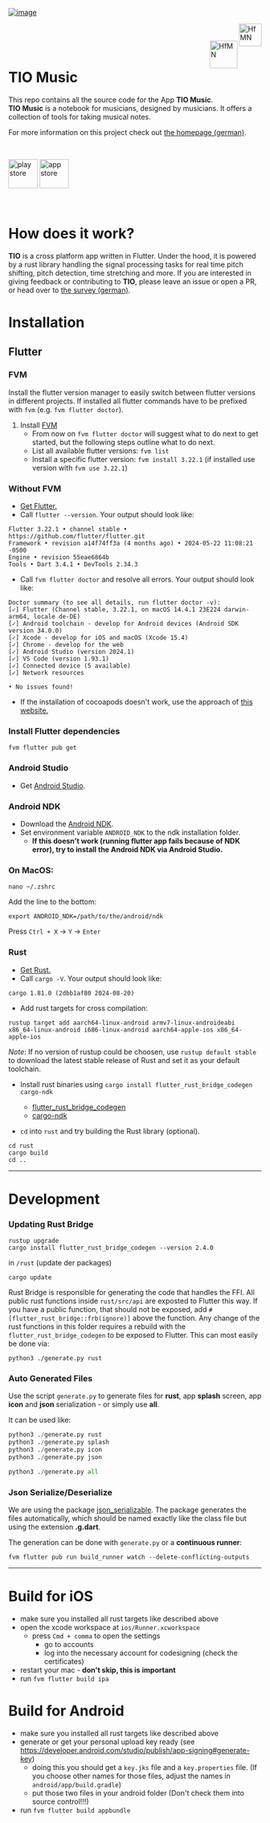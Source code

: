 [![image](https://github.com/user-attachments/assets/6b77eb21-df3c-4b65-923f-85df667dd619)](https://www.hfm-nuernberg.de/forschung-innovation/relevel/tio-music)

<a href="https://www.hfm-nuernberg.de/">
    <img align="right" src="https://github.com/user-attachments/assets/e132d231-fb98-4210-9041-23bfc35cf519" alt="HfMN"  height="45px" />
</a>

<br/>
<br/>

<a href="https://studiofluffy.de/">
    <img align="right" src="https://github.com/user-attachments/assets/a63c2f9a-6dc5-4b3a-b849-a95a47ffca27" alt="HfMN"  height="55px" />
</a>

<br/>

# TIO Music

This repo contains all the source code for the App **TIO Music**.<br/>
**TIO Music** is a notebook for musicians, designed by musicians. It offers a collection of tools for taking musical notes.

For more information on this project check out [the homepage (german)](https://www.hfm-nuernberg.de/forschung-innovation/relevel/tio-music).

<br/>

[<img src="https://github.com/user-attachments/assets/d36e9c5a-84cf-4e23-a5b0-a30f45bf6a06" alt="play store" height="58px"/>](https://play.google.com/store/apps/details?id=com.studiofluffy.tonica)
[<img src="https://github.com/user-attachments/assets/5be14e4f-078e-4ea4-b560-56b3be98d72f" alt="app store" height="58px"/>](https://apps.apple.com/us/app/tio-music/id6477820301?ign-itscg=30200&ign-itsct=apps_box_link)

<br/>

# How does it work?

**TIO** is a cross platform app written in Flutter. Under the hood, it is powered by a rust library handling the signal processing tasks for real time pitch shifting, pitch detection, time stretching and more.
If you are interested in giving feedback or contributing to **TIO**, please leave an issue or open a PR, or head over to [the survey (german)](https://cloud9.evasys.de/hfmn/online.php?p=Q2TYV).

# Installation

## Flutter

### FVM

Install the flutter version manager to easily switch between flutter versions in different projects.
If installed all flutter commands have to be prefixed with `fvm` (e.g. `fvm flutter doctor`).


1. Install [FVM](https://fvm.app/docs/getting_started/installation/)
   - From now on `fvm flutter doctor` will suggest what to do next to get started, but the following steps outline what to do next.
   - List all available flutter versions: `fvm list`
   - Install a specific flutter version: `fvm install 3.22.1` (if installed use version with `fvm use 3.22.1`)

### Without FVM

-   [Get Flutter.](https://docs.flutter.dev/get-started/install)
-   Call `flutter --version`. Your output should look like:

```
Flutter 3.22.1 • channel stable • https://github.com/flutter/flutter.git
Framework • revision a14f74ff3a (4 months ago) • 2024-05-22 11:08:21 -0500
Engine • revision 55eae6864b
Tools • Dart 3.4.1 • DevTools 2.34.3
```

-   Call `fvm flutter doctor` and resolve all errors. Your output should look like:

```
Doctor summary (to see all details, run flutter doctor -v):
[✓] Flutter (Channel stable, 3.22.1, on macOS 14.4.1 23E224 darwin-arm64, locale de-DE)
[✓] Android toolchain - develop for Android devices (Android SDK version 34.0.0)
[✓] Xcode - develop for iOS and macOS (Xcode 15.4)
[✓] Chrome - develop for the web
[✓] Android Studio (version 2024.1)
[✓] VS Code (version 1.93.1)
[✓] Connected device (5 available)
[✓] Network resources

• No issues found!
```

-   If the installation of cocoapods doesn't work, use the approach of [this website.](https://www.rubyonmac.dev/error-error-installing-cocoapods-error-failed-to-build-gem-native-extension)

### Install Flutter dependencies

```
fvm flutter pub get
```

### Android Studio

-   Get [Android Studio](https://developer.android.com/studio/).

### Android NDK

-   Download the [Android NDK](https://developer.android.com/ndk/downloads/).
-   Set environment variable `ANDROID_NDK` to the ndk installation folder.
    -   **If this doesn't work (running flutter app fails because of NDK error), try to install the Android NDK via Android Studio.**

### On MacOS:

```
nano ~/.zshrc
```

Add the line to the bottom:

```
export ANDROID_NDK=/path/to/the/android/ndk
```

Press `Ctrl + X` → `Y` → `Enter`

### Rust

-   [Get Rust.](https://www.rust-lang.org/tools/install)
-   Call `cargo -V`. Your output should look like:

```
cargo 1.81.0 (2dbb1af80 2024-08-20)
```

-   Add rust targets for cross compilation:

```
rustup target add aarch64-linux-android armv7-linux-androideabi x86_64-linux-android i686-linux-android aarch64-apple-ios x86_64-apple-ios
```
_Note:_ If no version of rustup could be choosen, use `rustup default stable` to download the latest stable release of Rust and set it as your default toolchain.


-   Install rust binaries using `cargo install flutter_rust_bridge_codegen cargo-ndk`
    -   [flutter_rust_bridge_codegen](https://crates.io/crates/flutter_rust_bridge_codegen/1.69.0)
    -   [cargo-ndk](https://crates.io/crates/cargo-ndk/3.0.0)

    
-   `cd` into `rust` and try building the Rust library (optional).

```
cd rust
cargo build
cd ..
```

---

# Development

### Updating Rust Bridge

```
rustup upgrade
cargo install flutter_rust_bridge_codegen --version 2.4.0
```

in `/rust` (update der packages)

```
cargo update
```

Rust Bridge is responsible for generating the code that handles the FFI. All public rust functions inside `rust/src/api` are exposted to Flutter this way. If you have a public function, that should not be exposed, add `#[flutter_rust_bridge::frb(ignore)]` above the function. Any change of the rust functions in this folder requires a rebuild with the `flutter_rust_bridge_codegen` to be exposed to Flutter. This can most easily be done via:

```
python3 ./generate.py rust
```

### Auto Generated Files

Use the script `generate.py` to generate files for **rust**, app **splash** screen, app **icon** and **json** serialization - or simply use **all**.

It can be used like:

```python
python3 ./generate.py rust
python3 ./generate.py splash
python3 ./generate.py icon
python3 ./generate.py json
```

```python
python3 ./generate.py all
```

### Json Serialize/Deserialize

We are using the package [json_serializable](https://pub.dev/packages/json_serializable). The package generates the files automatically, which should be named exactly like the class file but using the extension **.g.dart**.

The generation can be done with `generate.py` or a **continuous runner**:

```
fvm flutter pub run build_runner watch --delete-conflicting-outputs
```

---

# Build for iOS

-   make sure you installed all rust targets like described above
-   open the xcode workspace at `ios/Runner.xcworkspace`
    -   press `Cmd + comma` to open the settings
        -   go to accounts
        -   log into the necessary account for codesigning (check the certificates)
-   restart your mac - **don't skip, this is important**
-   run `fvm flutter build ipa`

# Build for Android

-   make sure you installed all rust targets like described above
-   generate or get your personal upload key ready (see https://developer.android.com/studio/publish/app-signing#generate-key)
    -   doing this you should get a `key.jks` file and a `key.properties` file. (If you choose other names for those files, adjust the names in `android/app/build.gradle`)
    -   put those two files in your android folder (Don't check them into source control!!!)
-   run `fvm flutter build appbundle`
